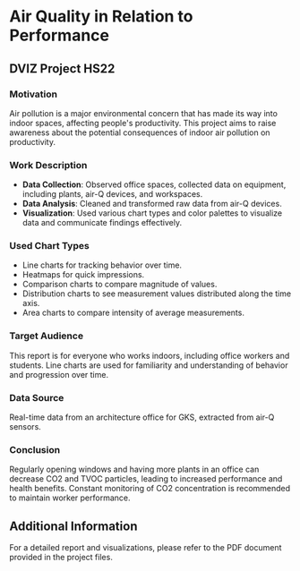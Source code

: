 # Air Quality in Relation to Performance

## DVIZ Project HS22

### Motivation

Air pollution is a major environmental concern that has made its way into indoor spaces, affecting people's productivity. This project aims to raise awareness about the potential consequences of indoor air pollution on productivity.

### Work Description

- **Data Collection**: Observed office spaces, collected data on equipment, including plants, air-Q devices, and workspaces.
- **Data Analysis**: Cleaned and transformed raw data from air-Q devices.
- **Visualization**: Used various chart types and color palettes to visualize data and communicate findings effectively.

### Used Chart Types

- Line charts for tracking behavior over time.
- Heatmaps for quick impressions.
- Comparison charts to compare magnitude of values.
- Distribution charts to see measurement values distributed along the time axis.
- Area charts to compare intensity of average measurements.

### Target Audience

This report is for everyone who works indoors, including office workers and students. Line charts are used for familiarity and understanding of behavior and progression over time.

### Data Source

Real-time data from an architecture office for GKS, extracted from air-Q sensors.

### Conclusion

Regularly opening windows and having more plants in an office can decrease CO2 and TVOC particles, leading to increased performance and health benefits. Constant monitoring of CO2 concentration is recommended to maintain worker performance.

## Additional Information

For a detailed report and visualizations, please refer to the PDF document provided in the project files.
